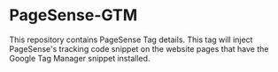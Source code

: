 # PageSense-GTM
This repository contains PageSense Tag details. 
This tag will inject PageSense's tracking code snippet on the website pages that have the Google Tag Manager snippet installed.
